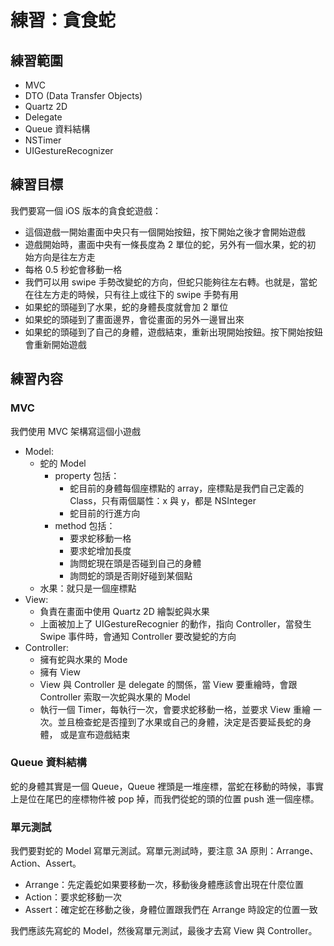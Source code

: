 # 練習：貪食蛇

<script async class="speakerdeck-embed"
data-id="beb706e0e3fc01304bd50ad3499c6df2"
data-ratio="1.2994923857868"
src="//speakerdeck.com/assets/embed.js"></script>

## 練習範圍

- MVC
- DTO (Data Transfer Objects)
- Quartz 2D
- Delegate
- Queue 資料結構
- NSTimer
- UIGestureRecognizer

## 練習目標

我們要寫一個 iOS 版本的貪食蛇遊戲：

- 這個遊戲一開始畫面中央只有一個開始按鈕，按下開始之後才會開始遊戲
- 遊戲開始時，畫面中央有一條長度為 2 單位的蛇，另外有一個水果，蛇的初
  始方向是往左方走
- 每格 0.5 秒蛇會移動一格
- 我們可以用 swipe 手勢改變蛇的方向，但蛇只能夠往左右轉。也就是，當蛇
  在往左方走的時候，只有往上或往下的 swipe 手勢有用
- 如果蛇的頭碰到了水果，蛇的身體長度就會加 2 單位
- 如果蛇的頭碰到了畫面邊界，會從畫面的另外一邊冒出來
- 如果蛇的頭碰到了自己的身體，遊戲結束，重新出現開始按鈕。按下開始按鈕
  會重新開始遊戲

## 練習內容

### MVC

我們使用 MVC 架構寫這個小遊戲

- Model:
  	- 蛇的 Model
		- property 包括：
		  - 蛇目前的身體每個座標點的 array，座標點是我們自己定義的
            Class，只有兩個屬性：x 與 y，都是 NSInteger
		  - 蛇目前的行進方向
		- method 包括：
		  - 要求蛇移動一格
		  - 要求蛇增加長度
		  - 詢問蛇現在頭是否碰到自己的身體
		  - 詢問蛇的頭是否剛好碰到某個點
  - 水果：就只是一個座標點
- View:
  - 負責在畫面中使用 Quartz 2D 繪製蛇與水果
  - 上面被加上了 UIGestureRecognier 的動作，指向 Controller，當發生
	Swipe 事件時，會通知 Controller 要改變蛇的方向
- Controller:
  - 擁有蛇與水果的 Mode
  - 擁有 View
  - View 與 Controller 是 delegate 的關係，當 View 要重繪時，會跟
	Controller 索取一次蛇與水果的 Model
  - 執行一個 Timer，每執行一次，會要求蛇移動一格，並要求 View 重繪
	一次。並且檢查蛇是否撞到了水果或自己的身體，決定是否要延長蛇的身體，
	或是宣布遊戲結束

### Queue 資料結構

蛇的身體其實是一個 Queue，Queue 裡頭是一堆座標，當蛇在移動的時候，事實
上是位在尾巴的座標物件被 pop 掉，而我們從蛇的頭的位置 push 進一個座標。

### 單元測試

我們要對蛇的 Model 寫單元測試。寫單元測試時，要注意 3A 原則：Arrange、
Action、Assert。

- Arrange：先定義蛇如果要移動一次，移動後身體應該會出現在什麼位置
- Action：要求蛇移動一次
- Assert：確定蛇在移動之後，身體位置跟我們在 Arrange 時設定的位置一致

我們應該先寫蛇的 Model，然後寫單元測試，最後才去寫 View 與 Controller。
